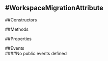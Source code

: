 #WorkspaceMigrationAttribute
---
##Constructors 


##Methods  







##Properties  




##Events  
####No public events defined

